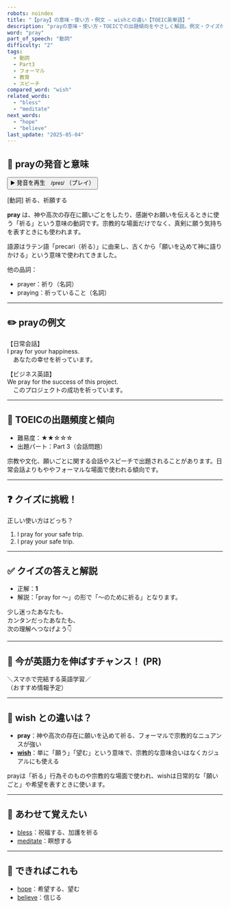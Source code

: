 ```yaml
---
robots: noindex
title: "【pray】の意味・使い方・例文 ― wishとの違い【TOEIC英単語】"
description: "prayの意味・使い方・TOEICでの出題傾向をやさしく解説。例文・クイズ付きでwishとの違いもわかりやすく学べます。"
word: "pray"
part_of_speech: "動詞"
difficulty: "2"
tags:
  - 動詞
  - Part3
  - フォーマル
  - 教育
  - スピーチ
compared_word: "wish"
related_words:
  - "bless"
  - "meditate"
next_words:
  - "hope"
  - "believe"
last_update: "2025-05-04"
---
```


## 🔰 prayの発音と意味

<button class="play-audio" onclick="playTTS('pray')">
  <span class="play-audio-main">
    ▶️ 発音を再生　/preɪ/
  </span>
  <span class="play-audio-sub">
    （プレイ）
  </span>
</button>

[動詞] 祈る、祈願する

**pray** は、神や高次の存在に願いごとをしたり、感謝やお願いを伝えるときに使う「祈る」という意味の動詞です。宗教的な場面だけでなく、真剣に願う気持ちを表すときにも使われます。

語源はラテン語「precari（祈る）」に由来し、古くから「願いを込めて神に語りかける」という意味で使われてきました。

他の品詞：  
- prayer：祈り（名詞）
- praying：祈っていること（名詞）

---

## ✏️ prayの例文

【日常会話】  
I pray for your happiness.  
　あなたの幸せを祈っています。

【ビジネス英語】  
We pray for the success of this project.  
　このプロジェクトの成功を祈っています。

---

## 🎯 TOEICの出題頻度と傾向

- 難易度：★★☆☆☆
- 出題パート：Part 3（会話問題）

宗教や文化、願いごとに関する会話やスピーチで出題されることがあります。日常会話よりもややフォーマルな場面で使われる傾向です。

---

## ❓ クイズに挑戦！

正しい使い方はどっち？

1. I pray for your safe trip.  
2. I pray your safe trip.

---

## ✅ クイズの答えと解説

- 正解：**1**
- 解説：「pray for ～」の形で「～のために祈る」となります。

少し迷ったあなたも、  
カンタンだったあなたも、  
次の理解へつなげよう👇️

---

## 🚀 今が英語力を伸ばすチャンス！ (PR)

<div class="info-center">
＼スマホで完結する英語学習／<br>  
（おすすめ情報予定）
</div>

---

## 🤔  wish との違いは？

- **pray**：神や高次の存在に願いを込めて祈る、フォーマルで宗教的なニュアンスが強い
- **[wish](/wish)**：単に「願う」「望む」という意味で、宗教的な意味合いはなくカジュアルにも使える

prayは「祈る」行為そのものや宗教的な場面で使われ、wishは日常的な「願いごと」や希望を表すときに使います。

---

## 🧩 あわせて覚えたい

- [bless](/bless)：祝福する、加護を祈る
- [meditate](/meditate)：瞑想する

---

## 📖 できればこれも

- [hope](/hope)：希望する、望む
- [believe](/believe)：信じる

<!-- cvid: aid34_bid47 -->
